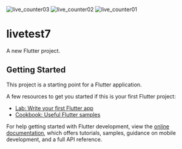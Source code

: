 ![live_counter03](https://github.com/kazishamim71/livetest_counter_app/assets/120647540/956c8e94-228a-4a4a-bd09-aa7efc965be5)
![live_counter02](https://github.com/kazishamim71/livetest_counter_app/assets/120647540/11840fac-f7ae-4904-ad9a-bdd729304de5)
![live_counter01](https://github.com/kazishamim71/livetest_counter_app/assets/120647540/d4b669fa-cf80-40a9-bf92-87f870223a68)
# livetest7

A new Flutter project.

## Getting Started

This project is a starting point for a Flutter application.

A few resources to get you started if this is your first Flutter project:

- [Lab: Write your first Flutter app](https://docs.flutter.dev/get-started/codelab)
- [Cookbook: Useful Flutter samples](https://docs.flutter.dev/cookbook)

For help getting started with Flutter development, view the
[online documentation](https://docs.flutter.dev/), which offers tutorials,
samples, guidance on mobile development, and a full API reference.
